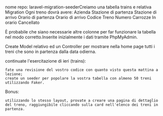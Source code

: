 nome repo: laravel-migration-seederCreiamo una tabella trains e relativa Migration
Ogni treno dovrà avere:
Azienda
Stazione di partenza
Stazione di arrivo
Orario di partenza
Orario di arrivo
Codice Treno
Numero Carrozze
In orario
Cancellato

È probabile che siano necessarie altre colonne per far funzionare la tabella nel modo corretto.Inserite inizialmente i dati tramite PhpMyAdmin.

Create Model relativo ed un Controller per mostrare nella home page tutti i treni che sono in partenza dalla data odierna.

continuate l'esercitazione di ieri (trains):

    fate una revisione del vostro codice con quanto visto questa mattina a lezione;
    create un seeder per popolare la vostra tabella con almeno 50 treni utilizzando Faker.

Bonus:

    utilizzando lo stesso layout, provate a creare una pagina di dettaglio del treno, raggiungibile cliccando sulla card nell'elenco dei treni in partenza.